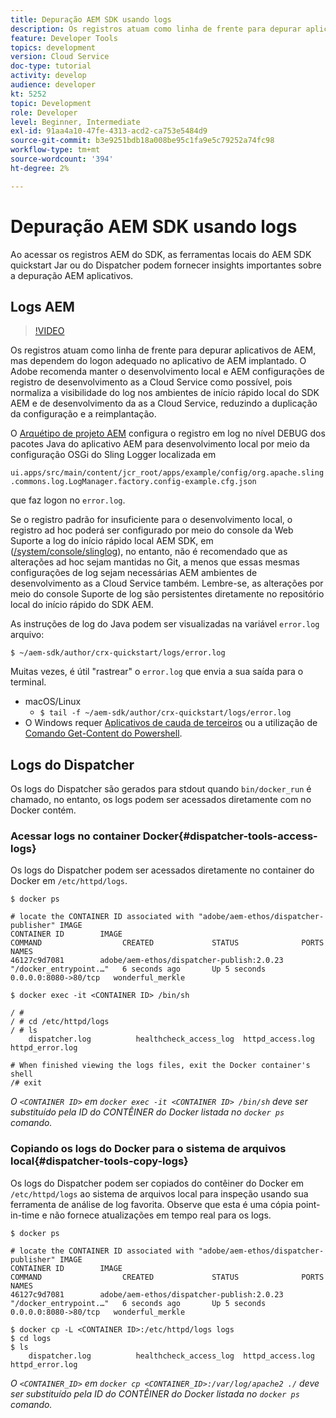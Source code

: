 ```yaml
---
title: Depuração AEM SDK usando logs
description: Os registros atuam como linha de frente para depurar aplicativos de AEM, mas dependem do logon adequado no aplicativo de AEM implantado.
feature: Developer Tools
topics: development
version: Cloud Service
doc-type: tutorial
activity: develop
audience: developer
kt: 5252
topic: Development
role: Developer
level: Beginner, Intermediate
exl-id: 91aa4a10-47fe-4313-acd2-ca753e5484d9
source-git-commit: b3e9251bdb18a008be95c1fa9e5c79252a74fc98
workflow-type: tm+mt
source-wordcount: '394'
ht-degree: 2%

---
```


# Depuração AEM SDK usando logs

Ao acessar os registros AEM do SDK, as ferramentas locais do AEM SDK quickstart Jar ou do Dispatcher podem fornecer insights importantes sobre a depuração AEM aplicativos.

## Logs AEM

>[!VIDEO](https://video.tv.adobe.com/v/34334?quality=12&learn=on)

Os registros atuam como linha de frente para depurar aplicativos de AEM, mas dependem do logon adequado no aplicativo de AEM implantado. O Adobe recomenda manter o desenvolvimento local e AEM configurações de registro de desenvolvimento as a Cloud Service como possível, pois normaliza a visibilidade do log nos ambientes de início rápido local do SDK AEM e de desenvolvimento da as a Cloud Service, reduzindo a duplicação da configuração e a reimplantação.

O [Arquétipo de projeto AEM](https://github.com/adobe/aem-project-archetype) configura o registro em log no nível DEBUG dos pacotes Java do aplicativo AEM para desenvolvimento local por meio da configuração OSGi do Sling Logger localizada em

`ui.apps/src/main/content/jcr_root/apps/example/config/org.apache.sling.commons.log.LogManager.factory.config-example.cfg.json`

que faz logon no `error.log`.

Se o registro padrão for insuficiente para o desenvolvimento local, o registro ad hoc poderá ser configurado por meio do console da Web Suporte a log do início rápido local AEM SDK, em ([/system/console/slinglog](http://localhost:4502/system/console/slinglog)), no entanto, não é recomendado que as alterações ad hoc sejam mantidas no Git, a menos que essas mesmas configurações de log sejam necessárias AEM ambientes de desenvolvimento as a Cloud Service também. Lembre-se, as alterações por meio do console Suporte de log são persistentes diretamente no repositório local do início rápido do SDK AEM.

As instruções de log do Java podem ser visualizadas na variável `error.log` arquivo:

```
$ ~/aem-sdk/author/crx-quickstart/logs/error.log
```

Muitas vezes, é útil &quot;rastrear&quot; o `error.log` que envia a sua saída para o terminal.

+ macOS/Linux
   + `$ tail -f ~/aem-sdk/author/crx-quickstart/logs/error.log`
+ O Windows requer [Aplicativos de cauda de terceiros](https://stackoverflow.com/questions/187587/a-windows-equivalent-of-the-unix-tail-command) ou a utilização de [Comando Get-Content do Powershell](https://stackoverflow.com/a/46444596/133936).

## Logs do Dispatcher

Os logs do Dispatcher são gerados para stdout quando `bin/docker_run` é chamado, no entanto, os logs podem ser acessados diretamente com no Docker contém.

### Acessar logs no container Docker{#dispatcher-tools-access-logs}

Os logs do Dispatcher podem ser acessados diretamente no container do Docker em `/etc/httpd/logs`.

```shell
$ docker ps

# locate the CONTAINER ID associated with "adobe/aem-ethos/dispatcher-publisher" IMAGE
CONTAINER ID        IMAGE                                       COMMAND                  CREATED             STATUS              PORTS                  NAMES
46127c9d7081        adobe/aem-ethos/dispatcher-publish:2.0.23   "/docker_entrypoint.…"   6 seconds ago       Up 5 seconds        0.0.0.0:8080->80/tcp   wonderful_merkle

$ docker exec -it <CONTAINER ID> /bin/sh

/ # 
/ # cd /etc/httpd/logs
/ # ls
    dispatcher.log          healthcheck_access_log  httpd_access.log        httpd_error.log

# When finished viewing the logs files, exit the Docker container's shell
/# exit
```

_O `<CONTAINER ID>` em `docker exec -it <CONTAINER ID> /bin/sh` deve ser substituído pela ID do CONTÊINER do Docker listada no `docker ps` comando._


### Copiando os logs do Docker para o sistema de arquivos local{#dispatcher-tools-copy-logs}

Os logs do Dispatcher podem ser copiados do contêiner do Docker em `/etc/httpd/logs` ao sistema de arquivos local para inspeção usando sua ferramenta de análise de log favorita. Observe que esta é uma cópia point-in-time e não fornece atualizações em tempo real para os logs.

```shell
$ docker ps

# locate the CONTAINER ID associated with "adobe/aem-ethos/dispatcher-publisher" IMAGE
CONTAINER ID        IMAGE                                       COMMAND                  CREATED             STATUS              PORTS                  NAMES
46127c9d7081        adobe/aem-ethos/dispatcher-publish:2.0.23   "/docker_entrypoint.…"   6 seconds ago       Up 5 seconds        0.0.0.0:8080->80/tcp   wonderful_merkle

$ docker cp -L <CONTAINER ID>:/etc/httpd/logs logs 
$ cd logs
$ ls
    dispatcher.log          healthcheck_access_log  httpd_access.log        httpd_error.log
```

_O `<CONTAINER_ID>` em `docker cp <CONTAINER_ID>:/var/log/apache2 ./` deve ser substituído pela ID do CONTÊINER do Docker listada no `docker ps` comando._
